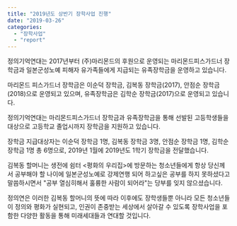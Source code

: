 ```yaml
---
title: "2019년도 상반기 장학사업 진행"
date: "2019-03-26"
categories: 
  - "장학사업"
  - "report"
---
```


정의기억연대는 2017년부터 (주)마리몬드의 후원으로 운영되는 마리몬드피스가드너 장학금과 일본군성노예 피해자 유가족들에게 지급되는 유족장학금을 운영하고 있습니다.

마리몬드 피스가드너 장학금은 이순덕 장학금, 김복동 장학금(2017), 안점순 장학금(2018)으로 운영되고 있으며, 유족장학금은 김학순 장학금(2017)으로 운영되고 있습니다.

정의기억연대는 마리몬드피스가드너 장학금과 유족장학금을 통해 선발된 고등학생들을 대상으로 고등학교 졸업시까지 장학금을 지원하고 있습니다.

장학금 지급대상자는 이순덕 장학금 1명, 김복동 장학금 3명, 안점순 장학금 1명, 김학순 장학금 1명 총 6명으로, 2019년 1월에 2019년도 1학기 장학금을 전달했습니다.

김복동 할머니는 생전에 쉼터 <평화의 우리집>에 방문하는 청소년들에게 항상 당신께서 공부해야 할 나이에 일본군성노예로 강제연행 되어 하고싶은 공부를 하지 못하셨다고 말씀하시면서 "공부 열심히해서 훌륭한 사람이 되어라"는 당부를 잊지 않으셨습니다.

정의연은 이러한 김복동 할머니의 뜻에 따라 이후에도 장학생들뿐 아니라 모든 청소년들이 정의와 평화가 실현되고, 인권이 존중받는 세상에서 살아갈 수 있도록 장학사업을 포함한 다양한 활동을 통해 미래세대들과 연대할 것입니다.
